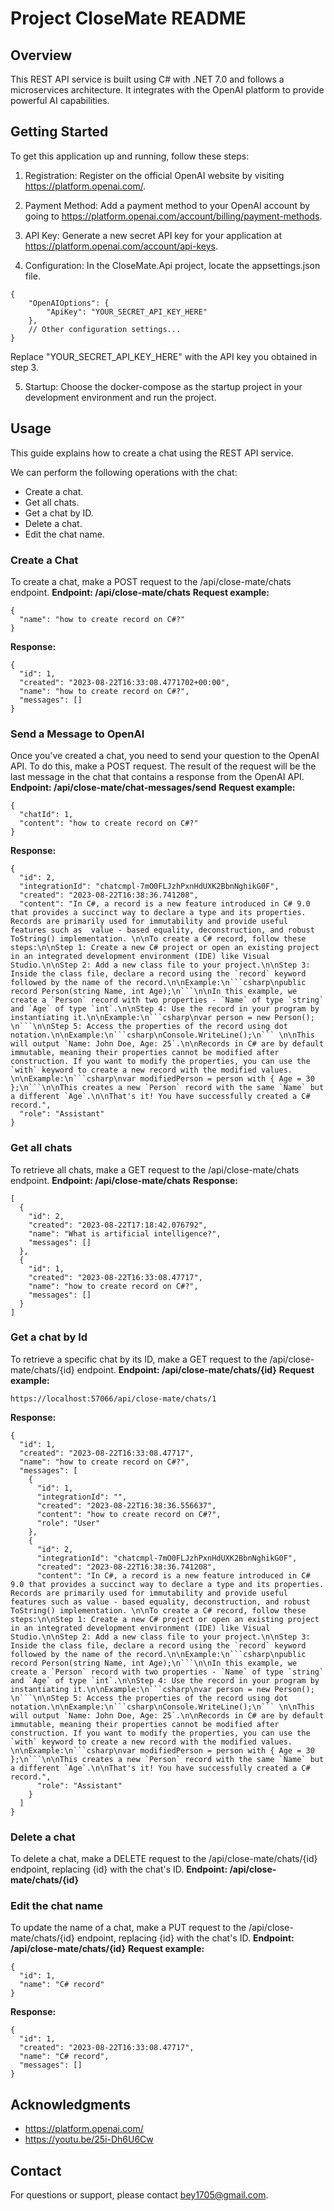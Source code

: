 # Project CloseMate README

## Overview
This REST API service is built using C# with .NET 7.0 and follows a microservices architecture. It integrates with the OpenAI platform to provide powerful AI capabilities.


## Getting Started
To get this application up and running, follow these steps:

1. Registration: Register on the official OpenAI website by visiting https://platform.openai.com/.

2. Payment Method: Add a payment method to your OpenAI account by going to https://platform.openai.com/account/billing/payment-methods.

3. API Key: Generate a new secret API key for your application at https://platform.openai.com/account/api-keys.

4. Configuration: In the CloseMate.Api project, locate the appsettings.json file.
```
{
    "OpenAIOptions": {
        "ApiKey": "YOUR_SECRET_API_KEY_HERE"
    },
    // Other configuration settings...
}
```

Replace "YOUR_SECRET_API_KEY_HERE" with the API key you obtained in step 3.

5. Startup: Choose the docker-compose as the startup project in your development environment and run the project.


## Usage
This guide explains how to create a chat using the REST API service.

We can perform the following operations with the chat:
- Create a chat.
- Get all chats.
- Get a chat by ID.
- Delete a chat.
- Edit the chat name.

### Create a Chat
To create a chat, make a POST request to the /api/close-mate/chats endpoint.
**Endpoint: /api/close-mate/chats**
**Request example:**

```
{
  "name": "how to create record on C#?"
}
```

**Response:**
```
{
  "id": 1,
  "created": "2023-08-22T16:33:08.4771702+00:00",
  "name": "how to create record on C#?",
  "messages": []
}
```

### Send a Message to OpenAI
Once you've created a chat, you need to send your question to the OpenAI API. To do this, make a POST request. The result of the request will be the last message in the chat that contains a response from the OpenAI API.
**Endpoint: /api/close-mate/chat-messages/send**
**Request example:**

```
{
  "chatId": 1,
  "content": "how to create record on C#?"
}
```

**Response:**
```
{
  "id": 2,
  "integrationId": "chatcmpl-7mO0FLJzhPxnHdUXK2BbnNghikG0F",
  "created": "2023-08-22T16:38:36.741208",
  "content": "In C#, a record is a new feature introduced in C# 9.0 that provides a succinct way to declare a type and its properties. Records are primarily used for immutability and provide useful features such as  value - based equality, deconstruction, and robust ToString() implementation. \n\nTo create a C# record, follow these steps:\n\nStep 1: Create a new C# project or open an existing project in an integrated development environment (IDE) like Visual Studio.\n\nStep 2: Add a new class file to your project.\n\nStep 3: Inside the class file, declare a record using the `record` keyword followed by the name of the record.\n\nExample:\n```csharp\npublic record Person(string Name, int Age);\n```\n\nIn this example, we create a `Person` record with two properties - `Name` of type `string` and `Age` of type `int`.\n\nStep 4: Use the record in your program by instantiating it.\n\nExample:\n```csharp\nvar person = new Person(); \n```\n\nStep 5: Access the properties of the record using dot notation.\n\nExample:\n```csharp\nConsole.WriteLine();\n``` \n\nThis will output `Name: John Doe, Age: 25`.\n\nRecords in C# are by default immutable, meaning their properties cannot be modified after construction. If you want to modify the properties, you can use the `with` keyword to create a new record with the modified values. \n\nExample:\n```csharp\nvar modifiedPerson = person with { Age = 30 };\n```\n\nThis creates a new `Person` record with the same `Name` but a different `Age`.\n\nThat's it! You have successfully created a C# record.",
  "role": "Assistant"
}
```

### Get all chats
To retrieve all chats, make a GET request to the /api/close-mate/chats endpoint.
**Endpoint: /api/close-mate/chats**
**Response:**
```
[
  {
    "id": 2,
    "created": "2023-08-22T17:18:42.076792",
    "name": "What is artificial intelligence?",
    "messages": []
  },
  {
    "id": 1,
    "created": "2023-08-22T16:33:08.47717",
    "name": "how to create record on C#?",
    "messages": []
  }
]
```

### Get a chat by Id
To retrieve a specific chat by its ID, make a GET request to the /api/close-mate/chats/{id} endpoint.
**Endpoint: /api/close-mate/chats/{id}**
**Request example:**
```
https://localhost:57066/api/close-mate/chats/1
```

**Response:**
```
{
  "id": 1,
  "created": "2023-08-22T16:33:08.47717",
  "name": "how to create record on C#?",
  "messages": [
    {
      "id": 1,
      "integrationId": "",
      "created": "2023-08-22T16:38:36.556637",
      "content": "how to create record on C#?",
      "role": "User"
    },
    {
      "id": 2,
      "integrationId": "chatcmpl-7mO0FLJzhPxnHdUXK2BbnNghikG0F",
      "created": "2023-08-22T16:38:36.741208",
      "content": "In C#, a record is a new feature introduced in C# 9.0 that provides a succinct way to declare a type and its properties. Records are primarily used for immutability and provide useful features such as value - based equality, deconstruction, and robust ToString() implementation. \n\nTo create a C# record, follow these steps:\n\nStep 1: Create a new C# project or open an existing project in an integrated development environment (IDE) like Visual Studio.\n\nStep 2: Add a new class file to your project.\n\nStep 3: Inside the class file, declare a record using the `record` keyword followed by the name of the record.\n\nExample:\n```csharp\npublic record Person(string Name, int Age);\n```\n\nIn this example, we create a `Person` record with two properties - `Name` of type `string` and `Age` of type `int`.\n\nStep 4: Use the record in your program by instantiating it.\n\nExample:\n```csharp\nvar person = new Person(); \n```\n\nStep 5: Access the properties of the record using dot notation.\n\nExample:\n```csharp\nConsole.WriteLine();\n``` \n\nThis will output `Name: John Doe, Age: 25`.\n\nRecords in C# are by default immutable, meaning their properties cannot be modified after construction. If you want to modify the properties, you can use the `with` keyword to create a new record with the modified values. \n\nExample:\n```csharp\nvar modifiedPerson = person with { Age = 30 };\n```\n\nThis creates a new `Person` record with the same `Name` but a different `Age`.\n\nThat's it! You have successfully created a C# record.",
      "role": "Assistant"
    }
  ]
}
```

### Delete a chat
To delete a chat, make a DELETE request to the /api/close-mate/chats/{id} endpoint, replacing {id} with the chat's ID.
**Endpoint: /api/close-mate/chats/{id}**

### Edit the chat name
To update the name of a chat, make a PUT request to the /api/close-mate/chats/{id} endpoint, replacing {id} with the chat's ID.
**Endpoint: /api/close-mate/chats/{id}**
**Request example:**
```
{
  "id": 1,
  "name": "C# record"
}
```

**Response:**
```
{
  "id": 1,
  "created": "2023-08-22T16:33:08.47717",
  "name": "C# record",
  "messages": []
}
```


## Acknowledgments
- https://platform.openai.com/
- https://youtu.be/25i-Dh6U6Cw


## Contact
For questions or support, please contact bey1705@gmail.com.
